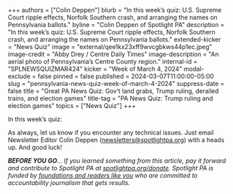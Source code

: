 +++
authors = ["Colin Deppen"]
blurb = "In this week’s quiz: U.S. Supreme Court ripple effects, Norfolk Southern crash, and arranging the names on Pennsylvania ballots."
byline = "Colin Deppen of Spotlight PA"
description = "In this week’s quiz: U.S. Supreme Court ripple effects, Norfolk Southern crash, and arranging the names on Pennsylvania ballots."
extended-kicker = "News Quiz"
image = "external/qee1kx23xff9wvcgbkws44p1ec.jpeg"
image-credit = "Abby Drey / Centre Daily Times"
image-description = "An aerial photo of Pennsylvania’s Centre County region."
internal-id = "SPLNEWSQUIZMAR424"
kicker = "Week of March 4, 2024"
modal-exclude = false
pinned = false
published = 2024-03-07T11:00:00-05:00
slug = "pennsylvania-news-quiz-week-of-march-4-2024"
suppress-date = false
title = "Great PA News Quiz: Gov’t land grabs, Trump ruling, derailed trains, and election games"
title-tag = "PA News Quiz: Trump ruling and election games"
topics = ["News Quiz"]
+++

In this week’s quiz:

<div data-tf-live="01HRA3GMQEJZEH5VGCD75BYX16"></div><script src="//embed.typeform.com/next/embed.js"></script>

As always, let us know if you encounter any technical issues. Just email Newsletter Editor Colin Deppen (newsletters@spotlightpa.org) with a heads up. And good luck!

<strong><em>BEFORE YOU GO</em></strong><em>… If you learned something from this article, pay it forward and contribute to Spotlight PA at </em><a href="http://spotlightpa.org/donate"><em>spotlightpa.org/donate</em></a><em>. Spotlight PA is funded by </em><a href="https://www.spotlightpa.org/support"><em>foundations and readers like you</em></a><em> who are committed to accountability journalism that gets results.</em>


